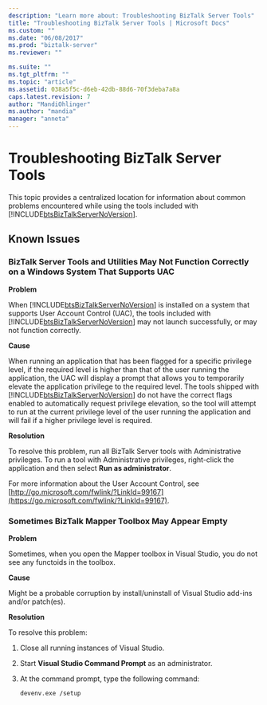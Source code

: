 ```yaml
---
description: "Learn more about: Troubleshooting BizTalk Server Tools"
title: "Troubleshooting BizTalk Server Tools | Microsoft Docs"
ms.custom: ""
ms.date: "06/08/2017"
ms.prod: "biztalk-server"
ms.reviewer: ""

ms.suite: ""
ms.tgt_pltfrm: ""
ms.topic: "article"
ms.assetid: 038a5f5c-d6eb-42db-88d6-70f3deba7a8a
caps.latest.revision: 7
author: "MandiOhlinger"
ms.author: "mandia"
manager: "anneta"
---
```

# Troubleshooting BizTalk Server Tools
This topic provides a centralized location for information about common problems encountered while using the tools included with [!INCLUDE[btsBizTalkServerNoVersion](../includes/btsbiztalkservernoversion-md.md)].

## Known Issues

### BizTalk Server Tools and Utilities May Not Function Correctly on a Windows System That Supports UAC
 **Problem**

 When [!INCLUDE[btsBizTalkServerNoVersion](../includes/btsbiztalkservernoversion-md.md)] is installed on a system that supports User Account Control (UAC), the tools included with [!INCLUDE[btsBizTalkServerNoVersion](../includes/btsbiztalkservernoversion-md.md)] may not launch successfully, or may not function correctly.

 **Cause**

 When running an application that has been flagged for a specific privilege level, if the required level is higher than that of the user running the application, the UAC will display a prompt that allows you to temporarily elevate the application privilege to the required level. The tools shipped with [!INCLUDE[btsBizTalkServerNoVersion](../includes/btsbiztalkservernoversion-md.md)] do not have the correct flags enabled to automatically request privilege elevation, so the tool will attempt to run at the current privilege level of the user running the application and will fail if a higher privilege level is required.

 **Resolution**

 To resolve this problem, run all BizTalk Server tools with Administrative privileges. To run a tool with Administrative privileges, right-click the application and then select **Run as administrator**.

 For more information about the User Account Control, see [http://go.microsoft.com/fwlink/?LinkId=99167](https://go.microsoft.com/fwlink/?LinkId=99167).

### Sometimes BizTalk Mapper Toolbox May Appear Empty
 **Problem**

 Sometimes, when you open the Mapper toolbox in Visual Studio, you do not see any functoids in the toolbox.

 **Cause**

 Might be a probable corruption by install/uninstall of Visual Studio add-ins and/or patch(es).

 **Resolution**

 To resolve this problem:

1.  Close all running instances of Visual Studio.

2.  Start **Visual Studio Command Prompt** as an administrator.

3.  At the command prompt, type the following command:

    ```
    devenv.exe /setup
    ```
